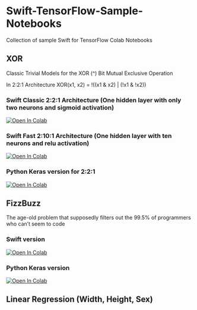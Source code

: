 # Swift-TensorFlow-Sample-Notebooks
Collection of sample Swift for TensorFlow Colab Notebooks

## XOR
Classic Trivial Models for the XOR (^) Bit Mutual Exclusive Operation

In 2:2:1 Architecture XOR(x1, x2) = !((x1 & x2) | (!x1 & !x2))

### Swift Classic 2:2:1 Architecture (One hidden layer with only two neurons and sigmoid activation)
[![Open In Colab](https://colab.research.google.com/assets/colab-badge.svg)](https://colab.research.google.com/github/JacopoMangiavacchi/Swift-TensorFlow-Sample-Notebooks/blob/master/XOR_Swift_TensorFlow_2-2-1.ipynb)

### Swift Fast 2:10:1 Architecture (One hidden layer with ten neurons and relu activation)
[![Open In Colab](https://colab.research.google.com/assets/colab-badge.svg)](https://colab.research.google.com/github/JacopoMangiavacchi/Swift-TensorFlow-Sample-Notebooks/blob/master/XOR_Swift_TensorFlow_Fast_2-10-1.ipynb)

### Python Keras version for 2:2:1 
[![Open In Colab](https://colab.research.google.com/assets/colab-badge.svg)](https://colab.research.google.com/github/JacopoMangiavacchi/Swift-TensorFlow-Sample-Notebooks/blob/master/XOR_Python_Keras_2-2-1.ipynb)


## FizzBuzz
The age-old problem that supposedly filters out the 99.5% of programmers who can’t seem to code

### Swift version
[![Open In Colab](https://colab.research.google.com/assets/colab-badge.svg)](https://colab.research.google.com/github/JacopoMangiavacchi/Swift-TensorFlow-Sample-Notebooks/blob/master/FizzBuzz_Swift_TensorFlow.ipynb)

### Python Keras version 
[![Open In Colab](https://colab.research.google.com/assets/colab-badge.svg)](https://colab.research.google.com/github/JacopoMangiavacchi/Swift-TensorFlow-Sample-Notebooks/blob/master/FizzBuzz_Keras.ipynb)


## Linear Regression (Width, Height, Sex)



